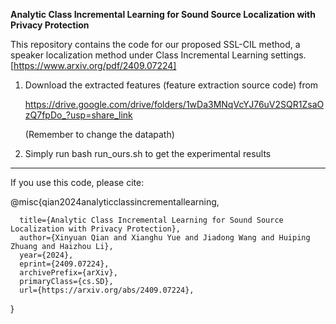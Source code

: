 **Analytic Class Incremental Learning for Sound Source Localization with Privacy Protection**

This repository contains the code for our proposed SSL-CIL method, a speaker localization method under Class Incremental Learning settings. [https://www.arxiv.org/pdf/2409.07224]

1. Download the extracted features (feature extraction source code) from

    https://drive.google.com/drive/folders/1wDa3MNqVcYJ76uV2SQR1ZsaOzQ7fpDo_?usp=share_link
   
   (Remember to change the datapath)

3. Simply run bash run_ours.sh to get the experimental results




____________
If you use this code, please cite:

@misc{qian2024analyticclassincrementallearning,

      title={Analytic Class Incremental Learning for Sound Source Localization with Privacy Protection}, 
      author={Xinyuan Qian and Xianghu Yue and Jiadong Wang and Huiping Zhuang and Haizhou Li},
      year={2024},
      eprint={2409.07224},
      archivePrefix={arXiv},
      primaryClass={cs.SD},
      url={https://arxiv.org/abs/2409.07224}, 
}
